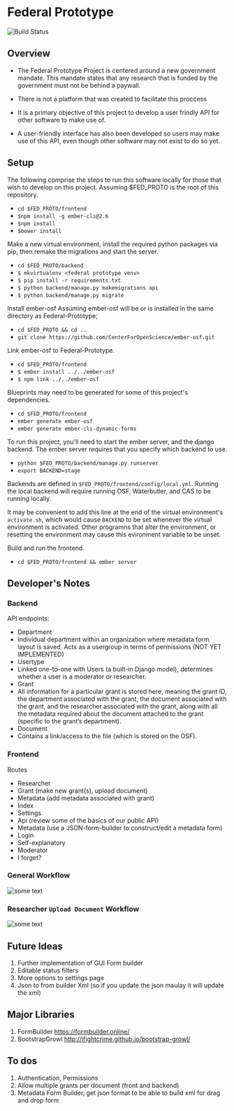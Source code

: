 Federal Prototype
============
![Build Status](https://travis-ci.org/CenterForOpenScience/Federal-Prototype.svg?branch=master)

## Overview
* The Federal Prototype Project is centered around a new government mandate. This mandate states that any research that is funded by the government must not be behind a paywall.

* There is not a platform that was created to facilitate this proccess 

* It is a primary objective of this project to develop a user frindly API for other software to make use of.
* A user-friendly interface has also been developed so users may make use of this API, even though other software may not exist to do so yet.

## Setup

The following comprise the steps to run this software locally for those that wish to develop on this project.
Assuming $FED_PROTO is the root of this repository.

- `cd $FED_PROTO/frontend`
- `$npm install -g ember-cli@2.6`
- `$npm install`
- `$bower install`

Make a new virtual environment, install the required python packages via pip, then remake the migrations and start the server.

- `cd $FED_PROTO/backend`
- `$ mkvirtualenv <federal prototype venv>`
- `$ pip install -r requirements.txt`
- `$ python backend/manage.py makemigrations api`
- `$ python backend/manage.py migrate`

Install ember-osf 
Assuming ember-osf will be or is installed in the same directory as Federal-Prototype;

- `cd $FED_PROTO && cd ..`
- `git clone https://github.com/CenterForOpenScience/ember-osf.git`

Link ember-osf to Federal-Prototype.

- `cd $FED_PROTO/frontend`
- `$ ember install ../../ember-osf`
- `$ npm link ../../ember-osf`

Blueprints may need to be generated for some of this project's dependencies.

- `cd $FED_PROTO/frontend`
- `ember generate ember-osf`
- `ember generate ember-cli-dynamic-forms`

To run this project, you'll need to start the ember server, and the django backend. The ember server requires that you specify which backend to use.

- `python $FED_PROTO/backend/manage.py runserver`
- `export BACKEND=stage`

Backends are defined in `$FED_PROTO/frontend/config/local.yml`. Running the local backend will require running OSF, Waterbutler, and CAS to be running locally.

It may be convenient to add this line at the end of the virtual environment's `activate.sh`, which would cause `BACKEND` to be set whenever the virtual environment is activated. Other programns that alter the environment, or resetting the environment may cause this evironment variable to be unset. 

Build and run the frontend.

- `cd $FED_PROTO/frontend && ember server`

## Developer's Notes

### Backend

API endpoints:

* Department
 * Individual department within an organization where metadata form layout is saved.
Acts as a usergroup in terms of permissions (NOT YET IMPLEMENTED)
* Usertype
 * Linked one-to-one with Users (a built-in Django model), determines whether a user is a moderator or researcher.
* Grant
 * All information for a particular grant is stored here, meaning the grant ID, the department associated with the grant, the document associated with the grant, and the researcher associated with the grant, along with all the metadata required about the document attached to the grant (specific to the grant’s department).
* Document
 * Contains a link/access to the file (which is stored on the OSF).

### Frontend
Routes

* Researcher
 * Grant (make new grant(s), upload document)
 * Metadata (add metadata associated with grant)
 * Index
* Settings
 * Api (review some of the basics of our public API)
 * Metadata (use a JSON-form-builder to construct/edit a metadata form)
* Login
 * Self-explanatory
* Moderator
 * I forget?

### General Workflow
![some text](https://raw.githubusercontent.com/Rytiggy/Federal-Prototype/master/Federal%20Prototype%20Documentation%20(1).png)

### Researcher `Upload Document` Workflow
![some text](https://raw.githubusercontent.com/Rytiggy/Federal-Prototype/master/Federal%20Prototype%20Documentation.png)

## Future Ideas
1. Further implementation of GUI Form builder 
2. Editable status filters 
3. More options to settings page 
4. Json to from builder Xml (so if you update the json maulay it will update the xml)

## Major Libraries 
1. FormBuilder https://formbuilder.online/
2. BootstrapGrowl http://ifightcrime.github.io/bootstrap-growl/

## To dos
1. Authentication, Permissions
2. Allow multiple grants per document (front and backend)
3. Metadata Form Builder, get json format to be able to build xml for drag and drop form
